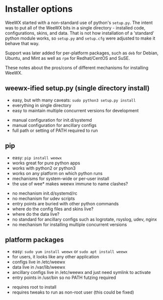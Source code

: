 # Installer options

WeeWX started with a non-standard use of python's `setup.py`.  The intent was to put all of the WeeWX bits in a single directory - installed code, configurations, skins, and data.  That is not how installation of a 'standard' python module works, so `setup.py` and `setup.cfg` were adjusted to make it behave that way.

Support was later added for per-platform packages, such as `deb` for Debian, Ubuntu, and Mint as well as `rpm` for Redhat/CentOS and SuSE.

These notes about the pros/cons of different mechanisms for installing WeeWX.  

## weewx-ified setup.py (single directory install)
  + easy, but with many caveats: `sudo python3 setup.py install`
  + everything in single directory
  + easy to maintain multiple concurrent versions for development
  - manual configuration for init.d/systemd
  - manual configuration for ancillary configs
  - full path or setting of PATH required to run

## pip
  + easy: `pip install weewx`
  + works great for pure python apps
  + works with python2 or python3
  + works on any platform on which python runs
  + mechanisms for system-wide or per-user install
  + the use of wee* makes weewx immune to name clashes?
  - no mechanism init.d/systemd/rc
  - no mechanism for udev scripts
  - entry points are buried with other python commands
  - where do the config files and skins live?
  - where do the data live?
  - no standard for ancillary configs such as logrotate, rsyslog, udev, nginx
  - no mechanism for installing multiple concurrent versions

## platform packages
  + easy: `sudo yum install weewx` or `sudo apt install weewx`
  + for users, it looks like any other application
  + configs live in /etc/weewx
  + data live in /var/lib/weewx
  + ancillary configs live in /etc/weewx and just need symlink to activate
  + entry points in /usr/bin so no PATH futzing required
  - requires root to install
  - requires tweaks to run as non-root user (this could be fixed)
